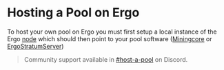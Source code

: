# Hosting a Pool on Ergo

To host your own pool on Ergo you must first setup a local instance of the Ergo [node](../../../node/) which should then point to your pool software ([Miningcore](../miningcore) or [ErgoStratumServer](../stratum))


> Community support available in [#host-a-pool](https://discord.gg/kxbrHVwnm5) on Discord.
